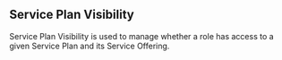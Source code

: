 ## Service Plan Visibility

Service Plan Visibility is used to manage whether a role has access to a given Service Plan and its Service Offering.
